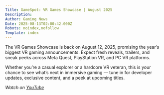 ```yaml
---
Title: GameSpot: VR Games Showcase | August 2025
Description: 
Author: Gaming News
Date: 2025-08-13T02:00:42.000Z
Robots: noindex,nofollow
Template: index
---
```

<p>The VR Games Showcase is back on August 12, 2025, promising the year’s biggest VR gaming announcements. Expect fresh reveals, trailers, and sneak peeks across Meta Quest, PlayStation VR, and PC VR platforms.</p>

<p>Whether you’re a casual explorer or a hardcore VR veteran, this is your chance to see what’s next in immersive gaming — tune in for developer updates, exclusive content, and a peek at upcoming titles.</p>

<p><em>Watch on <a href="https://www.youtube.com/watch?v=p2yh67himv0" rel="noopener noreferrer">YouTube</a></em></p>

